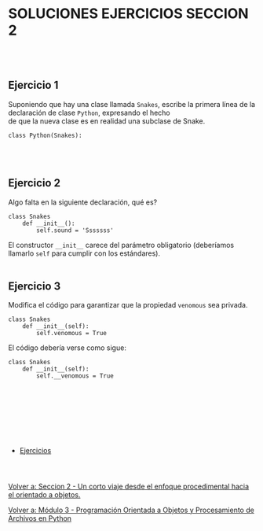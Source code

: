 # **SOLUCIONES EJERCICIOS SECCION 2**  
<br></br>  

## **Ejercicio 1**  

Suponiendo que hay una clase llamada ```Snakes```, escribe la primera línea de la declaración de clase ```Python```, expresando el hecho  
de que la nueva clase es en realidad una subclase de Snake.

```
class Python(Snakes):
```

<br></br>  

## **Ejercicio 2**  

Algo falta en la siguiente declaración, qué es?
```
class Snakes
    def __init__():
        self.sound = 'Sssssss'
```

El constructor ```__init__``` carece del parámetro obligatorio (deberíamos llamarlo ```self``` para cumplir con los estándares).
<br></br>  

## **Ejercicio 3**  

Modifica el código para garantizar que la propiedad ```venomous``` sea privada.
```
class Snakes
    def __init__(self):
        self.venomous = True
```  
El código debería verse como sigue:  
```
class Snakes
    def __init__(self):
        self.__venomous = True
```

<br></br>  

#  
<br></br>

- [Ejercicios](Sec2-ej.md)
<br></br>
#  

[Volver a: Seccion 2 - Un corto viaje desde el enfoque procedimental hacia el orientado a objetos.](_Seccion2.md)  

[Volver a: Módulo 3 - Programación Orientada a Objetos y Procesamiento de Archivos en Python](../README.md)